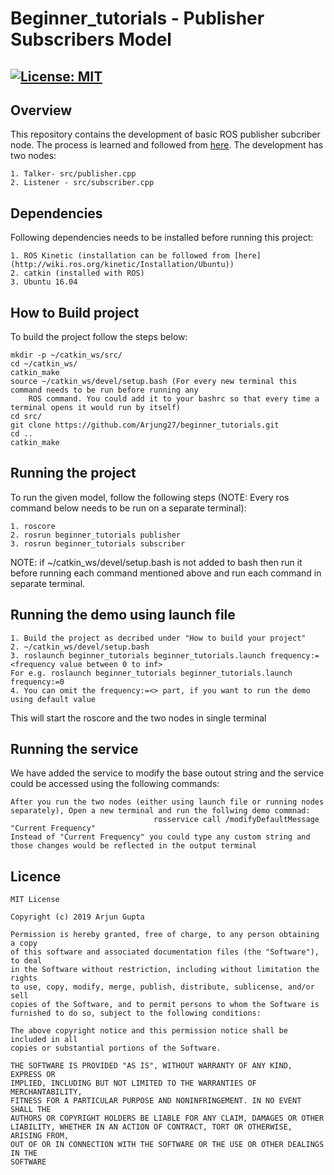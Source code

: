 # Beginner_tutorials - Publisher Subscribers Model
[![License: MIT](https://img.shields.io/badge/License-MIT-yellow.svg)](https://opensource.org/licenses/MIT)
---

## Overview

This repository contains the development of basic ROS publisher subcriber node. The process is learned and followed from [here](http://wiki.ros.org/ROS/Tutorials). The development has two nodes:

	1. Talker- src/publisher.cpp
	2. Listener - src/subscriber.cpp

## Dependencies

Following dependencies needs to be installed before running this project:
	
	1. ROS Kinetic (installation can be followed from [here](http://wiki.ros.org/kinetic/Installation/Ubuntu))
	2. catkin (installed with ROS)
	3. Ubuntu 16.04

## How to Build project

To build the project follow the steps below:
```
mkdir -p ~/catkin_ws/src/
cd ~/catkin_ws/
catkin_make
source ~/catkin_ws/devel/setup.bash (For every new terminal this command needs to be run before running any 
	ROS command. You could add it to your bashrc so that every time a terminal opens it would run by itself)
cd src/
git clone https://github.com/Arjung27/beginner_tutorials.git
cd ..
catkin_make
```

## Running the project

To run the given model, follow the following steps (NOTE: Every ros command below needs to be run on a separate terminal):

```
1. roscore
2. rosrun beginner_tutorials publisher
3. rosrun beginner_tutorials subscriber
```
NOTE: if ~/catkin_ws/devel/setup.bash is not added to bash then run it before running each command mentioned above and run each command in separate terminal.

## Running the demo using launch file

```
1. Build the project as decribed under "How to build your project"
2. ~/catkin_ws/devel/setup.bash
3. roslaunch beginner_tutorials beginner_tutorials.launch frequency:=<frequency value between 0 to inf>
For e.g. roslaunch beginner_tutorials beginner_tutorials.launch frequency:=0
4. You can omit the frequency:=<> part, if you want to run the demo using default value
```
This will start the roscore and the two nodes in single terminal

## Running the service

We have added the service to modify the base outout string and the service could be accessed using the following commands:
```
After you run the two nodes (either using launch file or running nodes separately), Open a new terminal and run the follwing demo commnad:
								rosservice call /modifyDefaultMessage "Current Frequency"
Instead of "Current Frequency" you could type any custom string and those changes would be reflected in the output terminal
```
## Licence 

```
MIT License

Copyright (c) 2019 Arjun Gupta

Permission is hereby granted, free of charge, to any person obtaining a copy
of this software and associated documentation files (the "Software"), to deal
in the Software without restriction, including without limitation the rights
to use, copy, modify, merge, publish, distribute, sublicense, and/or sell
copies of the Software, and to permit persons to whom the Software is
furnished to do so, subject to the following conditions:

The above copyright notice and this permission notice shall be included in all
copies or substantial portions of the Software.

THE SOFTWARE IS PROVIDED "AS IS", WITHOUT WARRANTY OF ANY KIND, EXPRESS OR
IMPLIED, INCLUDING BUT NOT LIMITED TO THE WARRANTIES OF MERCHANTABILITY,
FITNESS FOR A PARTICULAR PURPOSE AND NONINFRINGEMENT. IN NO EVENT SHALL THE
AUTHORS OR COPYRIGHT HOLDERS BE LIABLE FOR ANY CLAIM, DAMAGES OR OTHER
LIABILITY, WHETHER IN AN ACTION OF CONTRACT, TORT OR OTHERWISE, ARISING FROM,
OUT OF OR IN CONNECTION WITH THE SOFTWARE OR THE USE OR OTHER DEALINGS IN THE
SOFTWARE
```